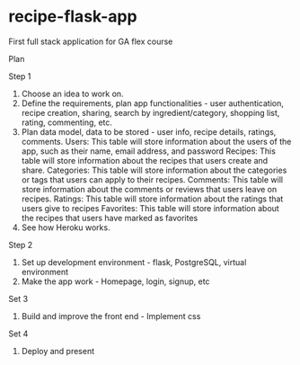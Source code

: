 # recipe-flask-app
First full stack application for GA flex course

Plan

Step 1
1. Choose an idea to work on.
2. Define the requirements, plan app functionalities - user authentication, recipe creation, sharing, search by ingredient/category, shopping list, rating, commenting, etc.
3. Plan data model, data to be stored - user info, recipe details, ratings, comments.
Users: This table will store information about the users of the app, such as their name, email address, and password
Recipes: This table will store information about the recipes that users create and share.
Categories: This table will store information about the categories or tags that users can apply to their recipes.
Comments: This table will store information about the comments or reviews that users leave on recipes. 
Ratings: This table will store information about the ratings that users give to recipes
Favorites: This table will store information about the recipes that users have marked as favorites
4. See how Heroku works.

Step 2
1. Set up development environment - flask, PostgreSQL, virtual environment
2. Make the app work - Homepage, login, signup, etc

Set 3 
1. Build and improve the front end - Implement css

Set 4
1. Deploy and present

